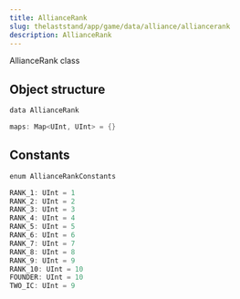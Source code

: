 ```yaml
---
title: AllianceRank
slug: thelaststand/app/game/data/alliance/alliancerank
description: AllianceRank
---
```


AllianceRank class

## Object structure

```scala
data AllianceRank

maps: Map<UInt, UInt> = {}

```

## Constants

```scala
enum AllianceRankConstants

RANK_1: UInt = 1
RANK_2: UInt = 2
RANK_3: UInt = 3
RANK_4: UInt = 4
RANK_5: UInt = 5
RANK_6: UInt = 6
RANK_7: UInt = 7
RANK_8: UInt = 8
RANK_9: UInt = 9
RANK_10: UInt = 10
FOUNDER: UInt = 10
TWO_IC: UInt = 9

```
